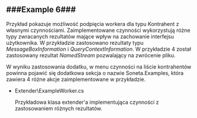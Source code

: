 ﻿###Example 6###
-----------------------------------------------------------------------------------------------------

Przykład pokazuje możliwość podpięcia workera dla typu Kontrahent z własnymi czynnościami. Zaimplementowane czynności wykorzystują różne typy zwracanych rezultatów mające wpływ na zachowanie interfejsu użytkownika. W przykładzie zastosowano rezultaty typu *MessageBoxInformation* i *QueryContextInformation*. W przykładzie 4 został zastosowany rezultat *NamedStream* pozwalający na zwrócenie pliku.

W wyniku zastosowania dodatku, w menu czynności na liście kontrahentów powinna pojawić się dodatkowa 
sekcja o nazwie Soneta.Examples, która zawiera 4 różne akcje zaimplementowane w przykładzie.

* Extender\ExampleWorker.cs

    Przykładowa klasa extender'a implementująca czynności z zastosowaniem różnych rezultatów.
